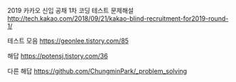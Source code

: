 2019 카카오 신입 공채 1차 코딩 테스트 문제해설
http://tech.kakao.com/2018/09/21/kakao-blind-recruitment-for2019-round-1/


테스트 모음
https://geonlee.tistory.com/85

해답
https://potensj.tistory.com/36

다른 해답
https://github.com/ChungminPark/_problem_solving

